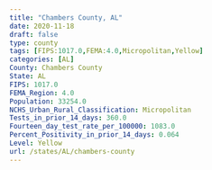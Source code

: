 ```yaml
---
title: "Chambers County, AL"
date: 2020-11-18
draft: false
type: county
tags: [FIPS:1017.0,FEMA:4.0,Micropolitan,Yellow]
categories: [AL]
County: Chambers County
State: AL
FIPS: 1017.0
FEMA_Region: 4.0
Population: 33254.0
NCHS_Urban_Rural_Classification: Micropolitan
Tests_in_prior_14_days: 360.0
Fourteen_day_test_rate_per_100000: 1083.0
Percent_Positivity_in_prior_14_days: 0.064
Level: Yellow
url: /states/AL/chambers-county
---
```



